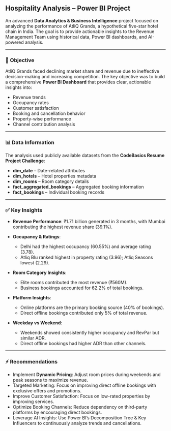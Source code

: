 ## Hospitality Analysis – Power BI Project

An advanced **Data Analytics & Business Intelligence** project focused on analyzing the performance of AtliQ Grands, a hypothetical five-star hotel chain in India.
The goal is to provide actionable insights to the Revenue Management Team using historical data, Power BI dashboards, and AI-powered analysis.

---

### 🎯 Objective

AtliQ Grands faced declining market share and revenue due to ineffective decision-making and increasing competition.
The key objective was to build a comprehensive **Power BI Dashboard** that provides clear, actionable insights into:

* Revenue trends
* Occupancy rates
* Customer satisfaction
* Booking and cancellation behavior
* Property-wise performance
* Channel contribution analysis

---

### 📊 Data Information

The analysis used publicly available datasets from the **CodeBasics Resume Project Challenge**:

* **dim\_date** – Date-related attributes
* **dim\_hotels** – Hotel properties metadata
* **dim\_rooms** – Room category details
* **fact\_aggregated\_bookings** – Aggregated booking information
* **fact\_bookings** – Individual booking records

---

### ✅ Key Insights

* **Revenue Performance**: ₹1.71 billion generated in 3 months, with Mumbai contributing the highest revenue share (39.1%).
* **Occupancy & Ratings**:

  * Delhi had the highest occupancy (60.55%) and average rating (3.78).
  * Atliq Blu ranked highest in property rating (3.96); Atliq Seasons lowest (2.29).
* **Room Category Insights**:

  * Elite rooms contributed the most revenue (₹560M).
  * Business bookings accounted for 62.2% of total bookings.
* **Platform Insights**:

  * Online platforms are the primary booking source (40% of bookings).
  * Direct offline bookings contributed only 5% of total revenue.
* **Weekday vs Weekend**:

  * Weekends showed consistently higher occupancy and RevPar but similar ADR.
  * Direct offline bookings had higher ADR than other channels.

---

### ⚡ Recommendations

* Implement **Dynamic Pricing**: Adjust room prices during weekends and peak seasons to maximize revenue.
* Targeted Marketing: Focus on improving direct offline bookings with exclusive offers and promotions.
* Improve Customer Satisfaction: Focus on low-rated properties by improving services.
* Optimize Booking Channels: Reduce dependency on third-party platforms by encouraging direct bookings.
* Leverage AI Insights: Use Power BI’s Decomposition Tree & Key Influencers to continuously analyze trends and cancellations.

